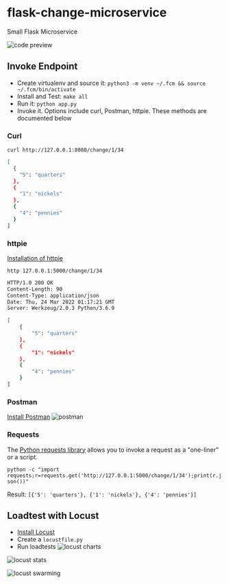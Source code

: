

# flask-change-microservice
Small Flask Microservice

![code preview](https://user-images.githubusercontent.com/37976329/159824966-7cc5004b-4779-4def-8f36-55b68140d11c.jpg)


## Invoke Endpoint

* Create virtualenv and source it: `python3 -m venv ~/.fcm && source ~/.fcm/bin/activate`
* Install and Test:  `make all`
* Run it:  `python app.py`
* Invoke it.  Options include curl, Postman, httpie.  These methods are documented below


### Curl

`curl http://127.0.0.1:8080/change/1/34`

```bash
[
  {
    "5": "quarters"
  }, 
  {
    "1": "nickels"
  }, 
  {
    "4": "pennies"
  }
]
```
### httpie

[Installation of httpie](https://httpie.io/docs#installation)

`http 127.0.0.1:5000/change/1/34`

```bash
HTTP/1.0 200 OK
Content-Length: 90
Content-Type: application/json
Date: Thu, 24 Mar 2022 01:17:21 GMT
Server: Werkzeug/2.0.3 Python/3.6.9

[
    {
        "5": "quarters"
    },
    {
        "1": "nickels"
    },
    {
        "4": "pennies"
    }
]
```


### Postman
[Install Postman](https://www.postman.com/)
![postman](https://user-images.githubusercontent.com/37976329/159821784-4fc6793b-ffe2-44bf-87ed-e1897ec2730c.jpg)



### Requests

The [Python requests library](https://requests.readthedocs.io/en/latest/user/quickstart/) allows you to invoke a request as a "one-liner" or a script.

`python -c "import requests;r=requests.get('http://127.0.0.1:5000/change/1/34');print(r.json())"`

Result:
`[{'5': 'quarters'}, {'1': 'nickels'}, {'4': 'pennies'}]`

## Loadtest with Locust

* [Install Locust](https://github.com/locustio/locust)
* Create a `locustfile.py`
* Run loadtests
![locust charts](https://user-images.githubusercontent.com/37976329/159821711-f1e62ed9-09a3-4c26-945a-0e36993cd9a1.jpg)


![locust stats](https://user-images.githubusercontent.com/37976329/159821770-21d61839-c1a4-4b9f-9bab-4f9bf548cf0d.jpg)

![locust swarming](https://user-images.githubusercontent.com/37976329/159825345-e38353d5-e3a8-44f7-bcef-9959a47d6a64.jpg)



